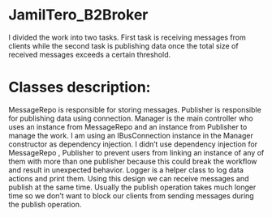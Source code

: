 # JamilTero_B2Broker
I divided the work into two tasks. First task is receiving messages from clients while the second task is publishing data once the total size of received messages exceeds a certain threshold. 
# Classes description: 
   MessageRepo is responsible for storing messages. 
   Publisher is responsible for publishing data using connection. 
   Manager is the main controller who uses an instance from MessageRepo and an instance from Publisher to manage the work. I am using an IBusConnection instance in the Manager constructor as dependency injection. I didn’t use dependency injection for MessageRepo , Publisher to prevent users from linking an instance of any of them with more than one publisher because this could break the workflow and result in unexpected behavior. 
   Logger is a helper class to log data actions and print them. Using this design we can receive messages and publish at the same time. Usually the publish operation takes much longer time so we don’t want to block our clients from sending messages during the publish operation.
